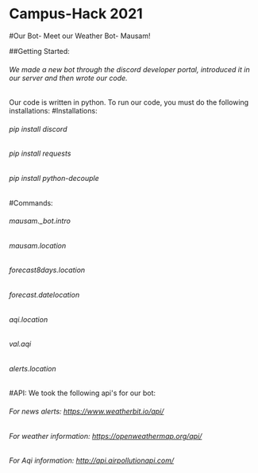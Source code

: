 # Campus-Hack 2021
#Our Bot- Meet our Weather Bot- Mausam!

##Getting Started:
###### We made a new bot through the discord developer portal, introduced it in our server and then wrote our code.

Our code is written in python.
To run our code, you must do the following installations:
#Installations:
######  pip install discord
######  pip install requests
######  pip install python-decouple

#Commands:
######  mausam._bot.intro
######  mausam.location
######  forecast8days.location
######  forecast.datelocation
######  aqi.location 
######  val.aqi
######  alerts.location

#API:
We took the following api's for our bot:
###### For news alerts: https://www.weatherbit.io/api/
###### For weather information: https://openweathermap.org/api/
###### For Aqi information: http://api.airpollutionapi.com/

